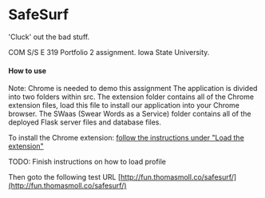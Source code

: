 # SafeSurf
'Cluck' out the bad stuff.

COM S/S E 319 Portfolio 2 assignment. Iowa State University.

#### How to use 

Note: Chrome is needed to demo this assignment
The application is divided into two folders within src. The extension folder contains all of the Chrome extension files, load this
file to install our application into your Chrome browser. The SWaas (Swear Words as a Service) folder contains all of the deployed 
Flask server files and database files. 

To install the Chrome extension: [follow the instructions under "Load the extension"](https://developer.chrome.com/extensions/getstarted#unpacked)

TODO: Finish instructions on how to load profile

Then goto the following test URL [http://fun.thomasmoll.co/safesurf/](http://fun.thomasmoll.co/safesurf/)
